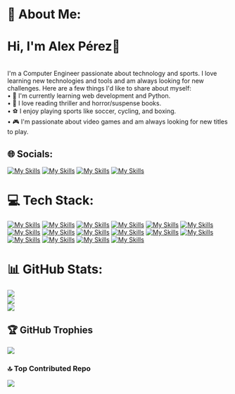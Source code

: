 # 💫 About Me:
# Hi, I'm Alex Pérez👋
<br>I'm a Computer Engineer passionate about technology and sports. I love learning new technologies and tools and am always looking for new challenges. Here are a few things I'd like to share about myself:<br>• 🌱 I'm currently learning web development and Python.<br>• 📖 I love reading thriller and horror/suspense books.<br>• ⚽ I enjoy playing sports like soccer, cycling, and boxing.<br>• 🎮 I'm passionate about video games and am always looking for new titles to play. 

## 🌐 Socials:
[![My Skills](https://skillicons.dev/icons?i=linkedin)](https://www.linkedin.com/in/alex-p%C3%A9rez-argomedo-b64b9b1b7/)
[![My Skills](https://skillicons.dev/icons?i=instagram)](https://www.instagram.com/aleex_p.a/)
[![My Skills](https://skillicons.dev/icons?i=gmail)](mailto:a.perez.argomedo@gmail.com)
[![My Skills](https://skillicons.dev/icons?i=stackoverflow)](https://stackoverflow.com/users/16018274/alex-p%c3%a9rez)

# 💻 Tech Stack:
[![My Skills](https://skillicons.dev/icons?i=py)](https://www.python.org/)
[![My Skills](https://skillicons.dev/icons?i=js)](https://www.python.org/)
[![My Skills](https://skillicons.dev/icons?i=java)](https://www.python.org/)
[![My Skills](https://skillicons.dev/icons?i=html)](https://www.python.org/)
[![My Skills](https://skillicons.dev/icons?i=css)](https://www.python.org/)
[![My Skills](https://skillicons.dev/icons?i=bootstrap)](https://www.python.org/)
[![My Skills](https://skillicons.dev/icons?i=tailwind)](https://www.python.org/)
[![My Skills](https://skillicons.dev/icons?i=django)](https://www.python.org/)
[![My Skills](https://skillicons.dev/icons?i=flask)](https://www.python.org/)
[![My Skills](https://skillicons.dev/icons?i=nodejs)](https://www.python.org/)
[![My Skills](https://skillicons.dev/icons?i=anaconda)](https://www.python.org/)
[![My Skills](https://skillicons.dev/icons?i=git)](https://www.python.org/)
[![My Skills](https://skillicons.dev/icons?i=windows)](https://www.python.org/)
[![My Skills](https://skillicons.dev/icons?i=linux)](https://www.python.org/)
[![My Skills](https://skillicons.dev/icons?i=mysql)](https://www.python.org/)
[![My Skills](https://skillicons.dev/icons?i=sqlite)](https://www.python.org/)

# 📊 GitHub Stats:
![](https://github-readme-stats.vercel.app/api?username=AlexPerez7&theme=blueberry&hide_border=false&include_all_commits=false&count_private=false)<br/>
![](https://github-readme-streak-stats.herokuapp.com/?user=AlexPerez7&theme=blueberry&hide_border=false)<br/>
![](https://github-readme-stats.vercel.app/api/top-langs/?username=AlexPerez7&theme=blueberry&hide_border=false&include_all_commits=false&count_private=false&layout=compact)

## 🏆 GitHub Trophies
![](https://github-profile-trophy.vercel.app/?username=AlexPerez7&theme=radical&no-frame=false&no-bg=true&margin-w=4)

### 🔝 Top Contributed Repo
![](https://github-contributor-stats.vercel.app/api?username=AlexPerez7&limit=5&theme=dark&combine_all_yearly_contributions=true)

<!-- Proudly created with GPRM ( https://gprm.itsvg.in ) -->
